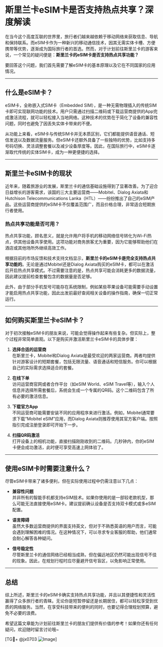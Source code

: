 # 斯里兰卡eSIM卡是否支持热点共享？深度解读

在当今这个高度互联的世界里，旅行者们越来越依赖于移动网络来获取信息、导航和保持联系。而eSIM卡作为一种新兴的移动通信技术，因其无需实体卡槽、方便携带等优势，逐渐成为国际旅行者的首选。然而，对于计划前往斯里兰卡的游客来说，一个常见的疑问便是：**斯里兰卡的eSIM卡是否支持热点共享功能？**

要回答这个问题，我们首先需要了解eSIM卡的基本原理以及它在不同国家的应用情况。

---

## 什么是eSIM卡？

eSIM卡，全称嵌入式SIM卡（Embedded SIM），是一种无需物理插入的传统SIM卡即可实现联网功能的技术。用户只需通过扫描二维码或下载运营商提供的App完成激活流程，就可以轻松接入当地网络。这种技术的优势在于简化了设备的兼容性问题，同时也避免了因丢失实体卡带来的不便。

从功能上来看，eSIM卡与传统SIM卡并无本质区别，它们都能提供语音通话、短信发送以及数据流量服务。但eSIM卡还额外具备了一些独特的优势，比如支持多号码切换、灵活调整套餐以及减少设备厚度等。因此，在国际旅行中，eSIM卡逐渐取代传统的实体SIM卡，成为一种更便捷的选择。

---

## 斯里兰卡eSIM卡的现状

近年来，随着旅游业的发展，斯里兰卡的通信基础设施得到了显著改善。为了迎合日益增长的游客需求，该国的三大主要运营商——Mobitel、Dialog Axiata和Hutchison Telecommunications Lanka（HTL）——纷纷推出了自己的eSIM产品。这些运营商提供的eSIM卡不仅覆盖范围广，而且价格合理，非常适合短期旅行者使用。

### 热点共享功能是否可用？

热点共享功能，顾名思义，就是允许用户将手机的移动网络信号转化为Wi-Fi热点，供其他设备共享使用。这项功能对商务旅客尤为重要，因为它能够帮助他们在酒店或其他场所外继续高效工作。

根据目前的市场反馈和技术支持文档显示，**斯里兰卡的eSIM卡是完全支持热点共享功能的**。无论是通过Mobitel还是Dialog Axiata购买的eSIM卡，都可以在激活后开启热点共享模式。不过需要注意的是，热点共享可能会消耗更多的数据流量，因此建议提前检查套餐包含的数据量是否足够。

此外，由于部分手机型号可能存在系统限制，例如某些苹果设备可能需要手动设置才能启用热点共享功能，因此出发前最好查阅相关设备的操作指南，确保一切正常运行。

---

## 如何购买斯里兰卡eSIM卡？

对于初次接触eSIM卡的朋友来说，可能会觉得操作起来有些复杂。但实际上，整个过程非常简单直观。以下是购买并激活斯里兰卡eSIM卡的具体步骤：

1. **选择合适的运营商**  
   在斯里兰卡，Mobitel和Dialog Axiata是最受欢迎的两家运营商。两者均提供针对游客设计的短期套餐，包括无限流量、语音通话和短信服务。你可以根据自己的实际需求选择适合的套餐。

2. **在线下单**  
   访问运营商官网或者合作平台（如eSIM World、eSIM Travel等），输入个人信息并选择所需套餐后，系统会生成一个专属的QR码。这个二维码包含了所有必要的激活信息。

3. **下载官方App**  
   不同运营商可能需要安装不同的应用程序来进行激活。例如，Mobitel通常要求下载“Mobitel eSIM”应用，而Dialog Axiata则推荐使用其官方客户端。按照指引完成注册登录即可开始下一步。

4. **扫描QR码激活**  
   打开设备上的相机功能，直接扫描刚刚收到的二维码。几秒钟内，你的eSIM卡便会成功激活，此时便可享受高速上网体验了。

---

## 使用eSIM卡时需要注意什么？

尽管eSIM卡带来了诸多便利，但在实际使用过程中仍需注意以下几点：

- **兼容性问题**  
  并非所有的智能手机都支持eSIM技术。如果你使用的是一部较老款机型，那么可能无法直接使用eSIM卡。建议提前确认设备是否支持双卡模式或多eSIM配置。

- **语言障碍**  
  虽然大多数运营商提供的界面支持英文，但对于不熟悉英语的用户而言，可能会遇到理解困难的情况。在这种情况下，可以寻求专业客服的帮助，他们通常会耐心解答各种疑问。

- **信号稳定性**  
  尽管斯里兰卡的通信网络已经相当成熟，但在偏远地区仍然可能出现信号不佳的现象。因此，在规划行程时应尽量避开信号盲区，以免影响正常使用。

---

## 总结

综上所述，斯里兰卡的eSIM卡确实支持热点共享功能，并且以其便捷性和灵活性赢得了众多旅行者的青睐。无论你是短暂停留还是长期居住，都可以轻松享受到优质的网络服务。当然，在享受科技带来的便利的同时，也要记得合理规划预算，避免不必要的浪费。

希望这篇文章能为计划前往斯里兰卡的朋友们提供有价值的参考！如果你还有任何疑问，欢迎随时留言讨论哦~

[TG💪+ @jx0703 ![Image](https://github.com/user-attachments/assets/dbca1d08-cadb-493c-b0ec-ad6f7a83f270)]